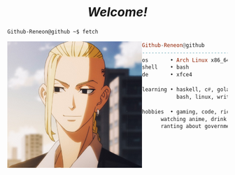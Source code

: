 <h1 align="center">
  <i>Welcome!</i>
</h1>


  ```sh
  Github-Reneon@github ~$ fetch
  ```

  <img align="left" src="https://raw.githubusercontent.com/Github-Reneon/Github-Reneon/main/draken.jpg" width="308" />

  ```haskell
  Github-Reneon@github
  ------------------------------
  os       • Arch Linux x86_64
  shell    • bash
  de       • xfce4

  learning • haskell, c#, golang
             bash, linux, writing
  
  hobbies  • gaming, code, ricing,
        watching anime, drink coffee,
        ranting about government
  
  ```
